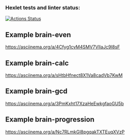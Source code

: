### Hexlet tests and linter status:
[![Actions Status](https://github.com/cyrilmcshow/python-project-49/workflows/hexlet-check/badge.svg)](https://github.com/cyrilmcshow/python-project-49/actions)

## Example brain-even
https://asciinema.org/a/4Cfyg1cvM4SMV7VlIaJc9l8sF

## Example brain-calc
https://asciinema.org/a/sHtbHfnect8X1Va8cadVb7KwM

## Example brain-gcd
https://asciinema.org/a/3PmKxht17XzaHeEwkgfaoGU5b

## Example brain-progression
https://asciinema.org/a/Nc7RLmkGl8pgqakTXTEuqXVzP
